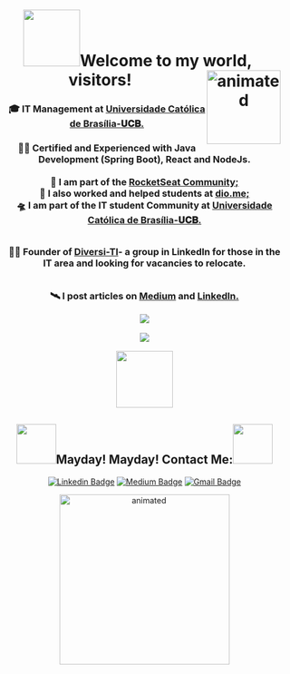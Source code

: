 
 <p>
<h1 align="center"><b><img src="https://media.giphy.com/media/KzV5NWeRokeOgfZtnQ/giphy.gifhttps://media.giphy.com/media/oX8Wh3bwHJ0TFTlT6J/giphy.gif" width="100">Welcome to my world, visitors! </b><img align= 'right' src="https://media.giphy.com/media/SwJ7tp8rs0lxRLEQ4c/giphy.gif" width="130" alt="animated"/></h1> 
 </p>

<ul>
  <p><h3 align="center"><b>🎓 IT Management at <a href="https://ucb.catolica.edu.br/">Universidade Católica de Brasília-𝐔𝐂𝐁.</b></a>
</p>
  
 <p><h3 align="center">
       🐱‍🚀 Certified and Experienced with Java Development (Spring Boot), React and NodeJs.</br>
</br>🚀 I am part of the <a href="https://app.rocketseat.com.br/me/guedes">RocketSeat Community;</a>  
</br>🤖 I also worked and helped students at <a href="https://dio.me/">dio.me;</a>
</br>🛸 I am part of the IT student Community at <a href="https://ucb.catolica.edu.br/">Universidade Católica de Brasília-𝐔𝐂𝐁.</b></a>

  </br>🖖🏼 Founder of <a href="https://www.linkedin.com/groups/9032010/">Diversi-TI</a>- a group in LinkedIn for those in the IT area and looking for vacancies to relocate.

 </br>🛰 I post articles on <a href="https://medium.com/@sradtsor">Medium</a> and <a href="https://www.linkedin.com/newsletters/artigos-para-o-intervalo-6864175629416329216/">LinkedIn.</a>

<p align="center">
  <img align="center" src="https://github-readme-stats.vercel.app/api/top-langs/?username=Guedesou&layout=compact&bg_color=30,e96443,904e95&title_color=fff&text_color=fff"> 
</p>
<p align="center">
  <img align="center" src="https://github-readme-stats.vercel.app/api?username=Guedesou&bg_color=30,e96443,904e95&title_color=fff&text_color=fff"> 
</p>


<p align="center">
  <img align="center" src="https://media.giphy.com/media/EAZNrYsT7fzttW2lgf/giphy.gif" width="100"></ > 
</p>

<h2 align="center"><img src="https://media.giphy.com/media/f8Old4J27xQmotsBqg/giphy.gif" width="70">Mayday! Mayday! Contact Me:<img src="https://media.giphy.com/media/f8Old4J27xQmotsBqg/giphy.gif" width="70"></h3>

<p align="center">
<a href="https://www.linkedin.com/in/guedesou/" target="blank"><img alt="Linkedin Badge" src="https://img.shields.io/badge/-Thiago%20Guedes-black?style=flat-square&logo=Linkedin&logoColor=white&link=https://www.linkedin.com/in/guedesou/"/></a>
 <a href="https://guedesou.medium.com" target="blank"><img alt="Medium Badge" src="https://img.shields.io/badge/-Thiago%20Guedes-black?style=flat-square&logo=Medium&logoColor=white&link=https://guedesou.medium.com/"/></a>
<a href="mailto:sradtsor@gmail.com" target="blank"><img alt="Gmail Badge" src="https://img.shields.io/badge/-sradtsor@gmail.com-black?style=flat-square&logo=Gmail&logoColor=orange&link=mailto:sradtsor@gmail.com"/></a></p>

  
 <p align="center">
<img src="https://media.giphy.com/media/l0ExuBDAjbAI2WT3q/giphy.gif" width="300" alt="animated"/>
 </p>
